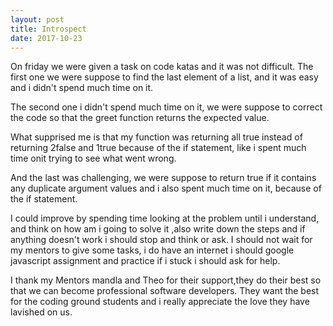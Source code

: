 ```yaml
---
layout: post
title: Introspect
date: 2017-10-23
---
```



On friday we were given a task on code katas and it was not difficult. The first one we were suppose to find the last element of a list,
and it was easy and i didn't spend much time on it.


The second one i didn't spend much time on it, we were suppose to  correct the code so that the greet function returns the expected value.

What supprised me is that  my function was returning all true instead of returning  2false and 1true because  of the if statement, like i spent much time onit trying to see  what went wrong. 


And the last was challenging, we were suppose to return true if it contains any duplicate argument values and i also spent much time on it, because of the if statement.

I could improve  by spending time looking at the problem until i understand, and think on how am i going to solve it ,also write down the steps and if anything doesn't work i should stop and think or ask. I should not  wait for my mentors to give  some tasks, i do have an internet i should google javascript assignment and practice if i stuck i should  ask for help.

I thank my Mentors mandla and Theo for their support,they do their best so that we can become  professional  software developers.  They want the best for the coding ground students and i really appreciate the love they have lavished on us.


